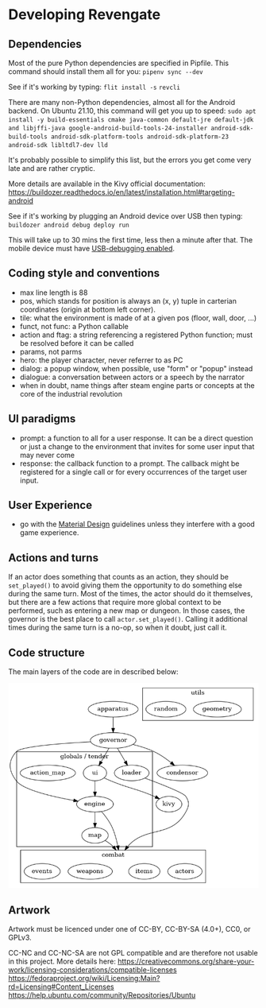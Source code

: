 Developing Revengate
====================

## Dependencies
Most of the pure Python dependencies are specified in Pipfile. This command should install them all for you:
`pipenv sync --dev`

See if it's working by typing: 
`flit install -s`
`revcli`

There are many non-Python dependencies, almost all for the Android backend. On Ubuntu 21.10, this command will get you up to speed:
`sudo apt install -y build-essentials cmake java-common default-jre default-jdk and libjffi-java google-android-build-tools-24-installer android-sdk-build-tools android-sdk-platform-tools android-sdk-platform-23 android-sdk libltdl7-dev lld`

It's probably possible to simplify this list, but the errors you get come very late and are rather cryptic. 

More details are available in the Kivy official documentation:
https://buildozer.readthedocs.io/en/latest/installation.html#targeting-android

See if it's working by plugging an Android device over USB then typing: 
`buildozer android debug deploy run`

This will take up to 30 mins the first time, less then a minute after that. The mobile device must have [USB-debugging enabled][usb-debug]. 

[usb-debug]: https://developer.android.com/studio/command-line/adb#Enabling


## Coding style and conventions
* max line length is 88
* pos, which stands for position is always an (x, y) tuple in carterian coordinates (origin at bottom left corner).
* tile: what the environment is made of at a given pos (floor, wall, door, ...)
* funct, not func: a Python callable
* action and ftag: a string referencing a registered Python function; must be resolved before it can be called
* params, not parms
* hero: the player character, never referrer to as PC
* dialog: a popup window, when possible, use "form" or "popup" instead 
* dialogue: a conversation between actors or a speech by the narrator 
* when in doubt, name things after steam engine parts or concepts at the core of the industrial revolution


## UI paradigms
* prompt: a function to all for a user response. It can be a direct question or just a change to the environment that invites for some user input that may never come
* response: the callback function to a prompt. The callback might be registered for a single call or for every occurrences of the target user input.

## User Experience
* go with the [Material Design](https://material.io/) guidelines unless they interfere with a good game experience.

## Actions and turns
If an actor does something that counts as an action, they should be `set_played()` to 
avoid giving them the opportunity to do something else during the same turn. Most of 
the times, the actor should do it themselves, but there are a few actions that require 
more global context to be performed, such as entering a new map or dungeon. In those 
cases, the governor is the best place to call `actor.set_played()`. Calling it 
additional times during the same turn is a no-op, so when it doubt, just call it.


## Code structure
The main layers of the code are in described below:

![Revengate code structure](deps.png)


## Artwork
Artwork must be licenced under one of CC-BY, CC-BY-SA (4.0+), CC0, or GPLv3. 

CC-NC and CC-NC-SA are not GPL compatible and are therefore not usable in this project. More details here:
https://creativecommons.org/share-your-work/licensing-considerations/compatible-licenses
https://fedoraproject.org/wiki/Licensing:Main?rd=Licensing#Content_Licenses
https://help.ubuntu.com/community/Repositories/Ubuntu

